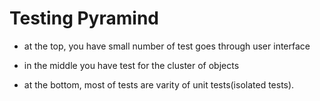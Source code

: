 # Testing Pyramind

- at the top, you have small number of test goes through user interface

- in the middle you have test for the cluster of objects

- at the bottom, most of tests are varity of unit tests(isolated tests).
